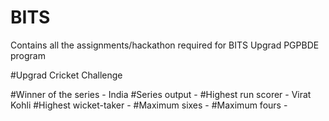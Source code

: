 # BITS
Contains all the assignments/hackathon required for BITS Upgrad PGPBDE program

#Upgrad Cricket Challenge

#Winner of the series - India
#Series output - 
#Highest run scorer - Virat Kohli
#Highest wicket-taker - 
#Maximum sixes - 
#Maximum fours -
